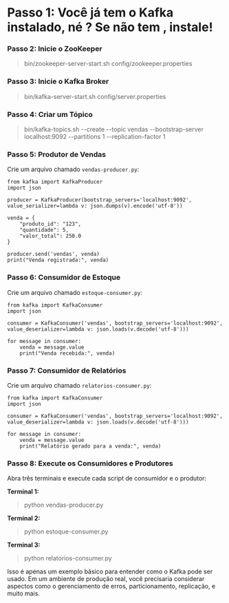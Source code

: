 # Passo 1: Você já tem o Kafka instalado, né ? Se não tem , instale! 

### Passo 2: Inicie o ZooKeeper

> bin/zookeeper-server-start.sh config/zookeeper.properties

### Passo 3: Inicie o Kafka Broker

> bin/kafka-server-start.sh config/server.properties


### Passo 4: Criar um Tópico

> bin/kafka-topics.sh --create --topic vendas --bootstrap-server
> localhost:9092 --partitions 1 --replication-factor 1

### Passo 5: Produtor de Vendas

Crie um arquivo chamado `vendas-producer.py`:


    from kafka import KafkaProducer
    import json
    
    producer = KafkaProducer(bootstrap_servers='localhost:9092', value_serializer=lambda v: json.dumps(v).encode('utf-8'))
    
    venda = {
        "produto_id": "123",
        "quantidade": 5,
        "valor_total": 250.0
    }
    
    producer.send('vendas', venda)
    print("Venda registrada:", venda)


### Passo 6: Consumidor de Estoque

Crie um arquivo chamado `estoque-consumer.py`:

    from kafka import KafkaConsumer
    import json
    
    consumer = KafkaConsumer('vendas', bootstrap_servers='localhost:9092', value_deserializer=lambda v: json.loads(v.decode('utf-8')))
    
    for message in consumer:
        venda = message.value
        print("Venda recebida:", venda)


### Passo 7: Consumidor de Relatórios

Crie um arquivo chamado `relatorios-consumer.py`:

    from kafka import KafkaConsumer
    import json
    
    consumer = KafkaConsumer('vendas', bootstrap_servers='localhost:9092', value_deserializer=lambda v: json.loads(v.decode('utf-8')))
    
    for message in consumer:
        venda = message.value
        print("Relatório gerado para a venda:", venda)

### Passo 8: Execute os Consumidores e Produtores

Abra três terminais e execute cada script de consumidor e o produtor:

**Terminal 1:**

> python vendas-producer.py

**Terminal 2:**

> python estoque-consumer.py


**Terminal 3:**
 

> python relatorios-consumer.py


Isso é apenas um exemplo básico para entender como o Kafka pode ser usado. Em um ambiente de produção real, você precisaria considerar aspectos como o gerenciamento de erros, particionamento, replicação, e muito mais.
